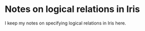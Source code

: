 

# Notes on logical relations in Iris #

I keep my notes on specifying logical relations in Iris here.

